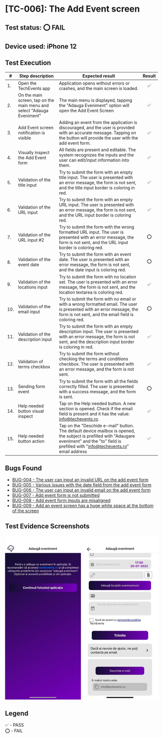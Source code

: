 # [TC-006]: The Add Event screen

## Test status: ⭕ FAIL

## Device used: iPhone 12

## Test Execution

| #  | Step description                     | Expected result                                                                               | Result |
|----|--------------------------------------|-----------------------------------------------------------------------------------------------|:------:|
| 1.  | Open the TechEvents app                                                | Application opens without errors or crashes, and the main screen is loaded. | ✅  |
| 2.  | On the main screen, tap on the main menu and select "Adauga Eveniment" | The main menu is displayed, tapping the "Adauga Eveniment" option will open the Add Event Screen | ✅  |
| 3.  | Add Event screen notification is visible                               | Adding an event from the application is discouraged, and the user is provided with an accurate message. Tapping on the button will provide the user with the add event form. | ✅  |
| 4.  | Visually inspect the Add Event form                                    | All fields are present and editable. The system recognizes the inputs and the user can edit/input information into them.  | ✅  |
| 5.  | Validation of the title input                                          | Try to submit the form with an empty title input. The user is presented with an error message, the form is not sent, and the title input border is coloring in red. | ✅  |
| 6.  | Validation of the URL input                                            | Try to submit the form with an empty URL input. The user is presented with an error message, the form is not sent, and the URL input border is coloring red. | ✅  |
| 7.  | Validation of the URL input #2                                         | Try to submit the form with the wrong formatted URL input. The user is presented with an error message, the form is not sent, and the URL input border is coloring red. | ⭕  |
| 8.  | Validation of the event date                                           | Try to submit the form with an event date. The user is presented with an error message, the form is not sent, and the date input is coloring red. | ⭕  |
| 9.  | Validation of the locations input                                      | Try to submit the form with no location set. The user is presented with an error message, the form is not sent, and the location textarea is coloring red. | ✅  |
| 10. | Validation of the email input                                          | Try to submit the form with no email or with a wrong formatted email. The user is presented with an error message, the form is not sent, and the email field is coloring red. | ⭕  |
| 11.  | Validation of the description input                                   | Try to submit the form with an empty description input. The user is presented with an error message, the form is not sent, and the description input border is coloring in red. | ✅  |
| 12.  | Validation of terms checkbox                                          | Try to submit the form without checking the terms and conditions checkbox. The user is presented with an error message, and the form is not sent. | ✅  |
| 13.  | Sending form event                                                    | Try to submit the form with all the fields correctly filled. The user is presented with a success message, and the form is sent. | ⭕  |
| 14.  | Help needed button visual inspect                                     | Tap on the Help needed button. A new section is opened. Check if the email field is present and it has the value: info@techevents.ro. | ✅  |
| 15.  | Help needed button action                                             | Tap on the "Deschide e-mail" button. The default device mailbox is opened, the subject is prefilled with "Adaugare eveniment" and the "to" field is prefilled with "info@techevents.ro" email address | ✅  |

## Bugs Found

- [BUG-004 - The user can input an invalid URL on the add event form](../bug-reports/BUG-004.md)
- [BUG-005 - Various issues with the date field from the add event form](../bug-reports/BUG-005.md)
- [BUG-006 - The user can input an invalid email on the add event form](../bug-reports/BUG-006.md)
- [BUG-007 - Add event form is not submitted](../bug-reports/BUG-007.md)
- [BUG-008 - Add event form inputs are misaligned](../bug-reports/BUG-008.md)
- [BUG-009 - Add an event screen has a huge white space at the bottom of the screen](../bug-reports/BUG-009.md)

## Test Evidence Screenshots

[<img src="../test-evidences/test-evidence-TE-006-1.jpeg" width="250"/>](../test-evidences/test-evidence-TE-006-1.jpeg)
[<img src="../test-evidences/test-evidence-TE-006-2.jpeg" width="250"/>](../test-evidences/test-evidence-TE-006-2.jpeg)

## Legend

✅ - PASS\
⭕ - FAIL

